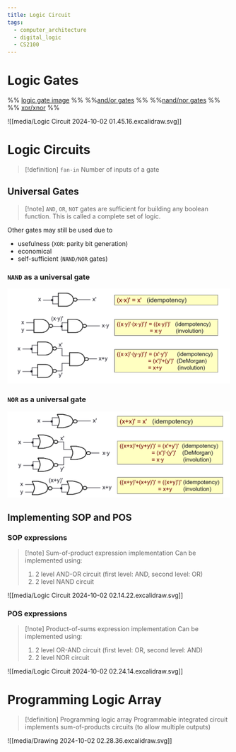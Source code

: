 ```yaml
---
title: Logic Circuit
tags:
  - computer_architecture
  - digital_logic
  - CS2100
---
```

# Logic Gates

%% [logic gate image](media/Pasted%20image%2020241002014122.png) %%
%%[and/or gates](media/Pasted%20image%2020241002014138.png) %%
%%[nand/nor gates](media/Pasted%20image%2020241002014153.png) %%
%% [xor/xnor](media/Pasted%20image%2020241002014214.png) %%

![[media/Logic Circuit 2024-10-02 01.45.16.excalidraw.svg]]
# Logic Circuits

> [!definition] `fan-in`
> Number of inputs of a gate

## Universal Gates

> [!note] `AND`, `OR`, `NOT` gates are sufficient for building any boolean function. 
> This is called a complete set of logic.

Other gates may still be used due to
- usefulness (`XOR`: parity bit generation)
- economical
- self-sufficient (`NAND/NOR` gates)
### `NAND` as a universal gate
![](media/Pasted%20image%2020241002021112.png)

### `NOR` as a universal gate
![](media/Pasted%20image%2020241002021139.png)

## Implementing SOP and POS

### SOP expressions

> [!note] Sum-of-product expression implementation
> Can be implemented using:
> 1. 2 level AND-OR circuit (first level: AND, second level: OR)
> 2. 2 level NAND circuit 

![[media/Logic Circuit 2024-10-02 02.14.22.excalidraw.svg]]
### POS expressions

> [!note] Product-of-sums expression implementation
> Can be implemented using:
> 1. 2 level OR-AND circuit (first level: OR, second level: AND)
> 2. 2 level NOR circuit 

![[media/Logic Circuit 2024-10-02 02.24.14.excalidraw.svg]]
# Programming Logic Array

> [!definition] Programming logic array
> Programmable integrated circuit implements sum-of-products circuits (to allow multiple outputs)

![[media/Drawing 2024-10-02 02.28.36.excalidraw.svg]]
